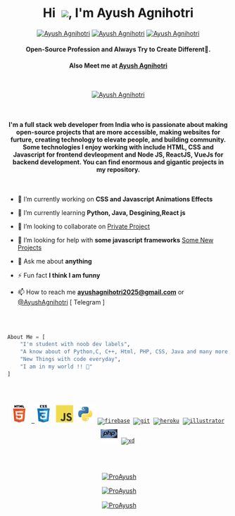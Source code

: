 <h1 align="center">Hi  &nbsp;<a href=""><img src="https://raw.githubusercontent.com/Ayush-Agnihotri/Ayush-Agnihotri/master/Hi.gif" width="48px"></a>, I'm Ayush Agnihotri</h1>

<p align="center">
<a href="" target="blank"><img align="center" src="https://cdn.jsdelivr.net/npm/simple-icons@3.0.1/icons/codepen.svg" alt="Ayush Agnihotri" height="30" width="30" /></a>
<a href="" target="blank"><img align="center" src="https://cdn.jsdelivr.net/npm/simple-icons@3.0.1/icons/dev-dot-to.svg" alt="Ayush Agnihotri" height="30" width="30" /></a>
<a href="" target="blank"><img align="center" src="https://cdn.jsdelivr.net/npm/simple-icons@3.0.1/icons/hackerrank.svg" alt="Ayush Agnihotri" height="30" width="40" /></a>        
</p>


<h4 align="center" >Open-Source Profession and Always Try to Create Different🐍.</h4>
           
<h4 align="center">Also Meet me at <a href="https://mrayush.ml/contact"><b>Ayush Agnihotri</b></a></h4> <br>

<p align="center"> <a href="https://github.com/Ayush-Agnihotri/"><img width="150px" height="24" src="https://komarev.com/ghpvc/?username=Ayush-Agnihotri&label=PROFILE%20VISITORS&color=blueviolet&style=flat-square" alt="Ayush Agnihotri" />
</a> </p><br>


<h4 align="center">I'm a full stack web developer from India who is passionate about making open-source projects that are more accessible, making websites for furture, creating technology to elevate people, and building community. Some technologies I enjoy working with include HTML, CSS and Javascript for frontend devleopment and Node JS, ReactJS, VueJs for backend development. You can find enormous and gigantic projects in my repository.</h4> <br> 

- 🔭 I’m currently working on **CSS and Javascript Animations Effects**
- 🌱 I’m currently learning **Python, Java, Desgining,React js**
- 👯 I’m looking to collaborate on [Private Project](#)
- 🤝 I’m looking for help with **some javascript frameworks** [Some New Projects](#)
- 💬 Ask me about **anything**
- ⚡ Fun fact **I think I am funny**

- 📫 How to reach me **ayushagnihotri2025@gmail.com** or [@AyushAgnihotri](https://Telegram.me/MrCoderIN) [ Telegram ]

<br><br>

```py
About Me = [
    "I'm student with noob dev labels",
    "A know about of Python,C, C++, Html, PHP, CSS, Java and many more libraraies, frameworks and databases",
    "New Things with code everyday",
    "I am in my world !! 💞"
]
```
<br><br>

<p align="center">
           <code><a href="https://www.w3.org/html/" target="_blank"><img src="https://raw.githubusercontent.com/devicons/devicon/master/icons/html5/html5-original-wordmark.svg" alt="html5" width="40" height="40"/></a></code>&nbsp;
           <code><a href="https://www.w3schools.com/css/" target="_blank"> <img src="https://raw.githubusercontent.com/devicons/devicon/master/icons/css3/css3-original-wordmark.svg" alt="css3" width="40" height="40"/></a></code>&nbsp;
           <code><a href="https://developer.mozilla.org/en-US/docs/Web/JavaScript" target="_blank"><img src="https://raw.githubusercontent.com/devicons/devicon/master/icons/javascript/javascript-original.svg" alt="javascript" width="40" height="40"/></a></code>&nbsp;
           <code><a href="https://www.python.org" target="_blank"><img src="https://raw.githubusercontent.com/devicons/devicon/master/icons/python/python-original.svg" alt="python" width="40" height="40"/></a></code>&nbsp;
           <code><a href="https://firebase.google.com/" target="_blank"><img src="https://www.vectorlogo.zone/logos/firebase/firebase-icon.svg" alt="firebase" width="40" height="40"/></a></code>&nbsp;
           <code><a href="https://git-scm.com/" target="_blank"><img src="https://www.vectorlogo.zone/logos/git-scm/git-scm-icon.svg" alt="git" width="40" height="40"/></a></code>&nbsp;
           <code><a href="https://heroku.com" target="_blank"><img src="https://www.vectorlogo.zone/logos/heroku/heroku-icon.svg" alt="heroku" width="40" height="40"/></a></code>&nbsp;
           <code><a href="https://www.adobe.com/in/products/illustrator.html" target="_blank"><img src="https://www.vectorlogo.zone/logos/adobe_illustrator/adobe_illustrator-icon.svg" alt="illustrator" width="40" height="40"/></a></code>&nbsp;
           <code><a href="https://www.php.net" target="_blank"><img src="https://raw.githubusercontent.com/devicons/devicon/master/icons/php/php-original.svg" alt="php" width="40" height="40"/></a></code>&nbsp;
           <code><a href="https://www.adobe.com/products/xd.html" target="_blank"><img src="https://cdn.worldvectorlogo.com/logos/adobe-xd.svg" alt="xd" width="40" height="40"/></a></code>&nbsp;</p><br><br>


<p align="center">&nbsp;<a href="https://github.com/Ayush-Agnihotri"><img align="center" src="https://github-readme-stats.vercel.app/api?username=Ayush-Agnihotri&theme=algolia&show_icons=true" alt="ProAyush"/></a></p>


<p align="center">&nbsp;<a href="https://github.com/Ayush-Agnihotri"><img align="center" src="https://github-readme-stats.vercel.app/api?username=Ayush-Agnihotri&theme=blue-green&show_icons=true" alt="ProAyush"/></a></p>


<p align="center">&nbsp;<a href="https://github.com/Ayush-Agnihotri"><img align="center" src="https://github-readme-stats.vercel.app/api/top-langs/?username=Ayush-Agnihotri&layout=compact&hide=hack&theme=blue-green&&show_icons=true" alt="ProAyush"/></a></p>
